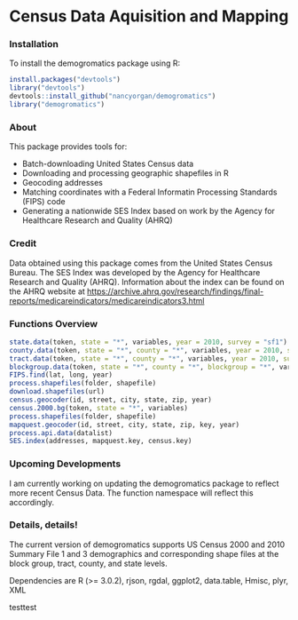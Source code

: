 # Census Data Aquisition and Mapping

### Installation

To install the demogromatics package using R:

```r
install.packages("devtools")
library("devtools")
devtools::install_github("nancyorgan/demogromatics")
library("demogromatics")
```

### About

This package provides tools for:
- Batch-downloading United States Census data
- Downloading and processing geographic shapefiles in R
- Geocoding addresses
- Matching coordinates with a Federal Informatin Processing Standards (FIPS) code
- Generating a nationwide SES Index based on work by the Agency for Healthcare Research and Quality (AHRQ)

### Credit

Data obtained using this package comes from the United States Census Bureau. The SES Index was developed by the Agency for Healthcare Research and Quality (AHRQ). Information about the index can be found on the AHRQ website at https://archive.ahrq.gov/research/findings/final-reports/medicareindicators/medicareindicators3.html 

### Functions Overview

```r
state.data(token, state = "*", variables, year = 2010, survey = "sf1")
county.data(token, state = "*", county = "*", variables, year = 2010, survey = "sf1")
tract.data(token, state = "*", county = "*", variables, year = 2010, survey = "sf1")
blockgroup.data(token, state = "*", county = "*", blockgroup = "*", variables, year = 2010, survey = "sf1")
FIPS.find(lat, long, year)
process.shapefiles(folder, shapefile)
download.shapefiles(url)
census.geocoder(id, street, city, state, zip, year)
census.2000.bg(token, state = "*", variables)
process.shapefiles(folder, shapefile)
mapquest.geocoder(id, street, city, state, zip, key, year)
process.api.data(datalist)
SES.index(addresses, mapquest.key, census.key)
```

### Upcoming Developments

I am currently working on updating the demogromatics package to reflect more recent Census Data. The function namespace will reflect this accordingly. 

### Details, details!
The current version of demogromatics supports US Census 2000 and 2010 Summary File 1 and 3 demographics and corresponding shape files at the block group, tract, county, and state levels.

Dependencies are R (>= 3.0.2), rjson, rgdal, ggplot2, data.table, Hmisc, plyr, XML

testtest
